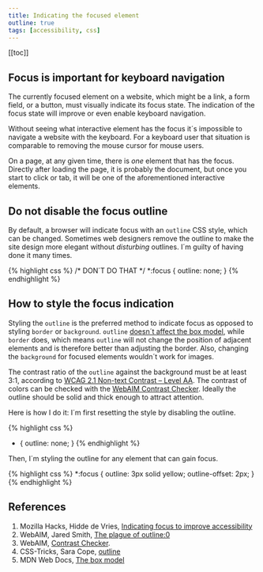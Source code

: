 ```yaml
---
title: Indicating the focused element
outline: true
tags: [accessibility, css]
---
```


[[toc]]

## Focus is important for keyboard navigation
The currently focused element on a website, which might be a link, a form field, or a button, must visually indicate its focus state. The indication of the focus state will improve or even enable keyboard navigation. 

Without seeing what interactive element has the focus it´s impossible to navigate a website with the keyboard. For a keyboard user that situation is comparable to removing the mouse cursor for mouse users. 

On a page, at any given time, there is *one* element that has the focus. Directly after loading the page, it is probably the document, but once you start to click or tab, it will be one of the aforementioned interactive elements. 

## Do not disable the focus outline
By default, a browser will indicate focus with an `outline` CSS style, which can be changed. Sometimes web designers remove the outline to make the site design more elegant without *disturbing* outlines. I´m guilty of having done it many times.

{% highlight css %}
/* DON´T DO THAT */
*:focus {
  outline: none;
}
{% endhighlight %}

## How to style the focus indication
Styling the `outline` is the preferred method to indicate focus as opposed to styling `border` or `background`. `outline` [doesn´t affect the box model](https://css-tricks.com/almanac/properties/o/outline/), while `border` does, which means `outline` will not change the position of adjacent elements and  is therefore better than adjusting the border. Also, changing the `background` for focused elements wouldn´t work for images.

The contrast ratio of the `outline` against the background must be at least 3:1, according to [WCAG 2.1 Non-text Contrast – Level AA](https://www.w3.org/WAI/WCAG21/quickref/?versions=2.1&showtechniques=324%2C331#non-text-contrast
). The contrast of colors can be checked with the [WebAIM Contrast Checker](https://webaim.org/resources/contrastchecker/). Ideally the outline should be solid and thick enough to attract attention.

Here is how I do it: I´m first resetting the style by disabling the outline.

{% highlight css %}
* {
  outline: none;
}
{% endhighlight %}

Then, I´m styling the outline for any element that can gain focus.

{% highlight css %}
*:focus {
  outline: 3px solid yellow;
  outline-offset: 2px;
}
{% endhighlight %}

## References

1. Mozilla Hacks, Hidde de Vries, [Indicating focus to improve accessibility](https://hacks.mozilla.org/2019/06/indicating-focus-to-improve-accessibility/)
2. WebAIM, Jared Smith, [The plague of outline:0](https://webaim.org/blog/plague-of-outline-0/)
3. WebAIM, [Contrast Checker](https://webaim.org/resources/contrastchecker/).
4. CSS-Tricks, Sara Cope, [outline](https://css-tricks.com/almanac/properties/o/outline/)
5. MDN Web Docs, [The box model](https://developer.mozilla.org/en-US/docs/Learn/CSS/Building_blocks/The_box_model)
